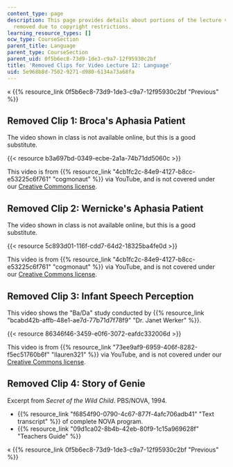 ```yaml
---
content_type: page
description: This page provides details about portions of the lecture video that were
  removed due to copyright restrictions.
learning_resource_types: []
ocw_type: CourseSection
parent_title: Language
parent_type: CourseSection
parent_uid: 0f5b6ec8-73d9-1de3-c9a7-12f95930c2bf
title: 'Removed Clips for Video Lecture 12: Language'
uid: 5e968b8d-7502-9271-d980-6134a73a68fa
---
```


« {{% resource_link 0f5b6ec8-73d9-1de3-c9a7-12f95930c2bf "Previous" %}}

Removed Clip 1: Broca's Aphasia Patient
---------------------------------------

The video shown in class is not available online, but this is a good substitute.

{{< resource b3a697bd-0349-ecbe-2a1a-74b71dd5060c >}}

This video is from {{% resource_link "4cb1fc2c-84e9-4127-b8cc-e53225c6f761" "cogmonaut" %}} via YouTube, and is not covered under our [Creative Commons license](/terms/#cc).

Removed Clip 2: Wernicke's Aphasia Patient
------------------------------------------

The video shown in class is not available online, but this is a good substitute.

{{< resource 5c893d01-116f-cdd7-64d2-18325ba4fe0d >}}

This video is from {{% resource_link "4cb1fc2c-84e9-4127-b8cc-e53225c6f761" "cogmonaut" %}} via YouTube, and is not covered under our [Creative Commons license](/terms/#cc).

Removed Clip 3: Infant Speech Perception
----------------------------------------

This video shows the "Ba/Da" study conducted by {{% resource_link "bcabd42b-affb-48e1-ae7d-77b71d7f78f9" "Dr. Janet Werker" %}}.

{{< resource 86346f46-3459-e0f6-3072-eafdc332006d >}}

This video is from {{% resource_link "73ee9af9-6959-406f-8282-f5ec51760b6f" "llauren321" %}} via YouTube, and is not covered under our [Creative Commons license](/terms/#cc).

Removed Clip 4: Story of Genie
------------------------------

Excerpt from _Secret of the Wild Child_. PBS/NOVA, 1994.

*   {{% resource_link "f6854f90-0790-4c67-877f-4afc706adb41" "Text transcript" %}} of complete NOVA program.
*   {{% resource_link "09d1ca02-8b4b-42eb-80f9-1c15a969628f" "Teachers Guide" %}}

« {{% resource_link 0f5b6ec8-73d9-1de3-c9a7-12f95930c2bf "Previous" %}}
